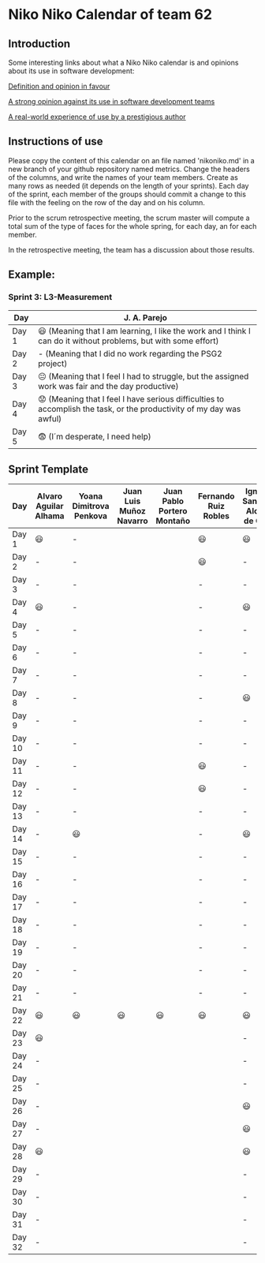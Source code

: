 # Niko Niko Calendar of team 62
## Introduction
Some interesting links about what a Niko Niko calendar is and opinions about its use in software development:

[Definition and opinion in favour](https://blog.teammood.com/2018/07/24/evaluating-your-teams-health-with-the-niko-niko-calendar.html?utm_source=google&utm_medium=cpc&utm_campaign=blog-niko-niko&utm_content=niko-niko&utm_term=niko%20niko%20calendar&gclid=Cj0KCQjwsYb0BRCOARIsAHbLPhGYfc7zpSwEDx8KE3VjlsTyy1M1F8O8lxyOPWQTpjf71RjXeD5rgWsaAmEhEALw_wcB)

[A strong opinion against its use in software development teams](https://www.tinypulse.com/blog/sk-niko-niko-calendar-workplace-morale)

[A real-world experience of use by a prestigious author](https://www.javiergarzas.com/2015/05/calendarios-niko-niko.html)
## Instructions of use
Please copy the content of this calendar on an file named 'nikoniko.md' in a new branch of your github repository named metrics.
Change the headers of the columns, and write the names of your team members.
Create as many rows as needed (it depends on the length of your sprints).
Each day of the sprint, each member of the groups should commit a change to this file with the feeling on the row of the day and on his column. 

Prior to the scrum retrospective meeting, the scrum master will compute a total sum of the type of faces for the whole spring, for each day, an for each member.

In the retrospective meeting, the team has a discussion about those results.

## Example:

### Sprint 3: L3-Measurement 

| Day           | J. A. Parejo  |
| ------------- | ------------- |
| Day 1         |    :smiley: (Meaning that I am learning, I like the work and I think I can do it without problems, but with some effort) |
| Day 2         |    - (Meaning that I did no work regarding the PSG2 project)           |
| Day 3         |    :neutral_face:  (Meaning that I feel I had to struggle, but the assigned work was fair and the day productive)          |:fearful:
| Day 4         |    :worried: (Meaning that I feel I have serious difficulties to accomplish the task, or the productivity of my day was awful)           |
| Day 5         |    :fearful:   (I´m desperate, I need help)        |


## Sprint Template

| Day           | Alvaro Aguilar Alhama    | Yoana Dimitrova Penkova     | Juan Luis Muñoz Navarro     | Juan Pablo Portero Montaño    | Fernando Ruiz Robles     | Ignacio Sanabria Alonso de Caso     |
| ------------- | ------------- | -------------  | -------------  | -------------  | -------------  | -------------  |
| Day 1         |    :smiley:   |-               |                |                |:smiley:        |:smiley:        |
| Day 2         |    -          |-               |                |                |:smiley:        |-               |
| Day 3         |    -          |-               |                |                |-               |-               |
| Day 4         |     :smiley:  |-               |                |                |-               |:smiley:        |
| Day 5         |       -       |-               |                |                |-               |-               |
| Day 6         |       -       |-               |                |                |-               |-               |
| Day 7         |       -       |-               |                |                |-               |-               |
| Day 8         |       -       |-               |                |                |-               |:smiley:        |
| Day 9         |       -       |-               |                |                |-               |-               |
| Day 10        |       -       |-               |                |                |-               |-               |
| Day 11        |       -       |-               |                |                |:smiley:        |-               |
| Day 12        |       -       |-               |                |                |:smiley:        |-               |
| Day 13        |       -       |-               |                |                |-               |-               |
| Day 14        |       -       |:smiley:        |                |                |-               |:smiley:        |
| Day 15        |       -       |-               |                |                |-               |-               |
| Day 16        |       -       |-               |                |                |-               |-               |
| Day 17        |       -       |-               |                |                |-               |-               |
| Day 18        |       -       |-               |                |                |-               |-               |
| Day 19        |       -       |-               |                |                |-               |-               |
| Day 20        |       -       |-               |                |                |-               |-               |
| Day 21        |       -       |-               |                |                |-               |-               |
| Day 22        |:smiley:       |:smiley:        |:smiley:        |:smiley:        |:smiley:        |:smiley:        |
| Day 23        |     :smiley:  |                |                |                |                |-               |
| Day 24        |        -      |                |                |                |                |-               |
| Day 25        |        -      |                |                |                |                |-               |
| Day 26        |        -      |                |                |                |                |:smiley:        |
| Day 27        |        -      |                |                |                |                |:smiley:        |
| Day 28        |     :smiley:  |                |                |                |                |:smiley:        |
| Day 29        |        -      |                |                |                |                |-               |
| Day 30        |        -      |                |                |                |                |-               |
| Day 31        |        -      |                |                |                |                |-               |
| Day 32        |        -      |                |                |                |                |-               |
